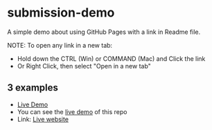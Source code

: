 # submission-demo
A simple demo about using GitHub Pages with a link in Readme file.

NOTE: To open any link in a new tab:
- Hold down the CTRL (Win) or COMMAND (Mac) and Click the link
- Or Right Click, then select "Open in a new tab"

## 3 examples 
- [Live Demo](https://anmarjarjees.github.io/submission-demo/)
- You can see the [live demo](https://anmarjarjees.github.io/submission-demo/) of this repo
- Link: [Live website](https://anmarjarjees.github.io/submission-demo/)
